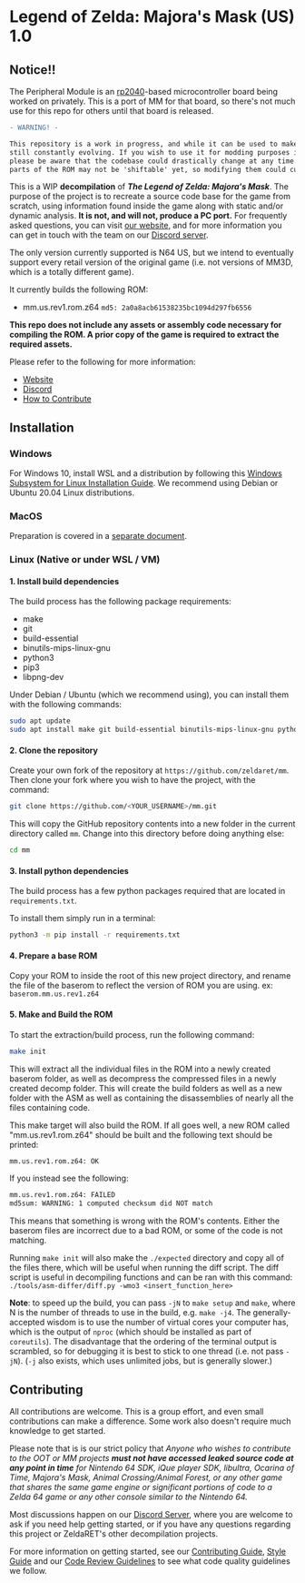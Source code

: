 # Legend of Zelda: Majora's Mask (US) 1.0

## Notice!!
The Peripheral Module is an [rp2040](https://en.wikipedia.org/wiki/RP2040)-based microcontroller board being worked on privately. This is a port of MM for that board, so there's not much use for this repo for others until that board is released. 

```diff
- WARNING! -

This repository is a work in progress, and while it can be used to make certain changes, it's 
still constantly evolving. If you wish to use it for modding purposes in its current state,
please be aware that the codebase could drastically change at any time. Also note that some
parts of the ROM may not be 'shiftable' yet, so modifying them could currently be difficult.
```

This is a WIP **decompilation** of ***The Legend of Zelda: Majora's Mask***. The purpose of the project is to recreate a source code base for the game from scratch, using information found inside the game along with static and/or dynamic analysis. **It is not, and will not, produce a PC port.** For frequently asked questions, you can visit [our website](https://zelda64.dev/mm), and for more information you can get in touch with the team on our [Discord server](https://discord.zelda64.dev).

The only version currently supported is N64 US, but we intend to eventually support every retail version of the original game (i.e. not versions of MM3D, which is a totally different game).

It currently builds the following ROM:
* mm.us.rev1.rom.z64 `md5: 2a0a8acb61538235bc1094d297fb6556`

**This repo does not include any assets or assembly code necessary for compiling the ROM. A prior copy of the game is required to extract the required assets.**

Please refer to the following for more information:

- [Website](https://zelda64.dev/)
- [Discord](https://discord.zelda64.dev/)
- [How to Contribute](CONTRIBUTING.md)


## Installation

### Windows

For Windows 10, install WSL and a distribution by following this
[Windows Subsystem for Linux Installation Guide](https://docs.microsoft.com/en-us/windows/wsl/install-win10).
We recommend using Debian or Ubuntu 20.04 Linux distributions.


### MacOS

Preparation is covered in a [separate document](docs/BUILDING_MACOS.md).


### Linux (Native or under WSL / VM)

#### 1. Install build dependencies

The build process has the following package requirements:

* make
* git
* build-essential
* binutils-mips-linux-gnu
* python3
* pip3
* libpng-dev

Under Debian / Ubuntu (which we recommend using), you can install them with the following commands:

```bash
sudo apt update
sudo apt install make git build-essential binutils-mips-linux-gnu python3 python3-pip libpng-dev
```

#### 2. Clone the repository

Create your own fork of the repository at `https://github.com/zeldaret/mm`. Then clone your fork where you wish to have the project, with the command:

```bash
git clone https://github.com/<YOUR_USERNAME>/mm.git
```

This will copy the GitHub repository contents into a new folder in the current directory called `mm`. Change into this directory before doing anything else:

```bash
cd mm
```

#### 3. Install python dependencies

The build process has a few python packages required that are located in `requirements.txt`.

To install them simply run in a terminal:

```bash
python3 -m pip install -r requirements.txt
```

#### 4. Prepare a base ROM

Copy your ROM to inside the root of this new project directory, and rename the file of the baserom to reflect the version of ROM you are using. ex: `baserom.mm.us.rev1.z64`

#### 5. Make and Build the ROM

To start the extraction/build process, run the following command:

```bash
make init
```

This will extract all the individual files in the ROM into a newly created baserom folder, as well as decompress the compressed files in a newly created decomp folder. This will create the build folders as well as a new folder with the ASM as well as containing the disassemblies of nearly all the files containing code.

This make target will also build the ROM. If all goes well, a new ROM called "mm.us.rev1.rom.z64" should be built and the following text should be printed:

```bash
mm.us.rev1.rom.z64: OK
```

If you instead see the following:

```bash
mm.us.rev1.rom.z64: FAILED
md5sum: WARNING: 1 computed checksum did NOT match
```

This means that something is wrong with the ROM's contents. Either the baserom files are incorrect due to a bad ROM, or some of the code is not matching.

Running `make init` will also make the `./expected` directory and copy all of the files there, which will be useful when running the diff script. The diff script is useful in decompiling functions and can be ran with this command: `./tools/asm-differ/diff.py -wmo3 <insert_function_here>`

**Note**: to speed up the build, you can pass `-jN` to `make setup` and `make`, where N is the number of threads to use in the build, e.g. `make -j4`. The generally-accepted wisdom is to use the number of virtual cores your computer has, which is the output of `nproc` (which should be installed as part of `coreutils`). 
The disadvantage that the ordering of the terminal output is scrambled, so for debugging it is best to stick to one thread (i.e. not pass `-jN`).
(`-j` also exists, which uses unlimited jobs, but is generally slower.)


## Contributing

All contributions are welcome. This is a group effort, and even small contributions can make a difference.
Some work also doesn't require much knowledge to get started.

Please note that is is our strict policy that *Anyone who wishes to contribute to the OOT or MM projects **must not have accessed leaked source code at any point in time** for Nintendo 64 SDK, iQue player SDK, libultra, Ocarina of Time, Majora's Mask, Animal Crossing/Animal Forest, or any other game that shares the same game engine or significant portions of code to a Zelda 64 game or any other console similar to the Nintendo 64.*

Most discussions happen on our [Discord Server](https://discord.zelda64.dev), where you are welcome to ask if you need help getting started, or if you have any questions regarding this project or ZeldaRET's other decompilation projects.

For more information on getting started, see our [Contributing Guide](CONTRIBUTING.md), [Style Guide](docs/STYLE.md) and our [Code Review Guidelines](docs/REVIEWING.md) to see what code quality guidelines we follow.
